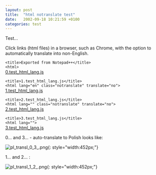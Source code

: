 ```yaml
---
layout: post
title:  "html notranslate test"
date:   2002-09-18 10:21:59 +0100
categories: test
---
```


Test...

Click links (html files) in a browser, such as Chrome, with the option to automatically translate into non-English.

`<title>Exported from Notepad++</title>`  
`<html>`  
[0.test_html_lang.js]({{site.url}}{{site.baseurl}}/download/0.test_html_lang.js.html)


`<title>1.test_html_lang.js</title>`  
`<html lang="en" class="notranslate" translate="no">`  
[1.test_html_lang.js]({{site.url}}{{site.baseurl}}/download/1.test_html_lang.js.html)


`<title>2.test_html_lang.js</title>`  
`<html lang="" class="notranslate" translate="no">`  
[2.test_html_lang.js]({{site.url}}{{site.baseurl}}/download/2.test_html_lang.js.html)

`<title>3.test_html_lang.js</title>`  
`<html lang="">`  
[3.test_html_lang.js]({{site.url}}{{site.baseurl}}/download/3.test_html_lang.js.html)

0... and 3... - auto-translate to Polish looks like:

![pl_transl_0_3_.png]({{site.baseurl}}/assets/img/pl_transl_0_3_.png "pl_transl_0_3_.png"){: style="width:452px;"}

1... and 2... :

![pl_transl_1_2_.png]({{site.baseurl}}/assets/img/pl_transl_1_2_.png "pl_transl_1_2_.png"){: style="width:452px;"}

<!-- {% unless jekyll.environment %} -->
<script>

(function() {
  const images = document.getElementsByTagName('img'); 
  for(let i = 0; i < images.length; i++) {
    images[i].src = images[i].src.replace('%7B%7Bsite.baseurl%7D%7D','..');
  } //{{site.baseurl}} - without spaces!  
})();

</script>
<!-- {% endunless %} -->